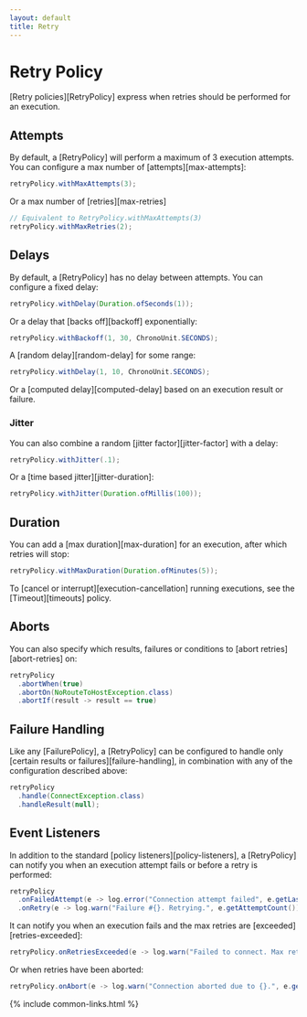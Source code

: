 ```yaml
---
layout: default
title: Retry
---
```


# Retry Policy

[Retry policies][RetryPolicy] express when retries should be performed for an execution.

## Attempts

By default, a [RetryPolicy] will perform a maximum of 3 execution attempts. You can configure a max number of [attempts][max-attempts]:

```java
retryPolicy.withMaxAttempts(3);
```

Or a max number of [retries][max-retries]

```java
// Equivalent to RetryPolicy.withMaxAttempts(3)
retryPolicy.withMaxRetries(2);
```

## Delays

By default, a [RetryPolicy] has no delay between attempts. You can configure a fixed delay:

```java
retryPolicy.withDelay(Duration.ofSeconds(1));
```

Or a delay that [backs off][backoff] exponentially:

```java
retryPolicy.withBackoff(1, 30, ChronoUnit.SECONDS);
```

A [random delay][random-delay] for some range:

```java
retryPolicy.withDelay(1, 10, ChronoUnit.SECONDS);
```

Or a [computed delay][computed-delay] based on an execution result or failure.

### Jitter

You can also combine a random [jitter factor][jitter-factor] with a delay:

```java
retryPolicy.withJitter(.1);
```

Or a [time based jitter][jitter-duration]:

```java
retryPolicy.withJitter(Duration.ofMillis(100));
```

## Duration

You can add a [max duration][max-duration] for an execution, after which retries will stop:

```java
retryPolicy.withMaxDuration(Duration.ofMinutes(5));
```

To [cancel or interrupt][execution-cancellation] running executions, see the [Timeout][timeouts] policy.

## Aborts

You can also specify which results, failures or conditions to [abort retries][abort-retries] on:

```java
retryPolicy
  .abortWhen(true)
  .abortOn(NoRouteToHostException.class)
  .abortIf(result -> result == true)
```

## Failure Handling

Like any [FailurePolicy], a [RetryPolicy] can be configured to handle only [certain results or failures][failure-handling], in combination with any of the configuration described above:

```java
retryPolicy
  .handle(ConnectException.class)
  .handleResult(null);
```

## Event Listeners

In addition to the standard [policy listeners][policy-listeners], a [RetryPolicy] can notify you when an execution attempt fails or before a retry is performed:

```java
retryPolicy
  .onFailedAttempt(e -> log.error("Connection attempt failed", e.getLastFailure()))
  .onRetry(e -> log.warn("Failure #{}. Retrying.", e.getAttemptCount()));
```

It can notify you when an execution fails and the max retries are [exceeded][retries-exceeded]:

```java
retryPolicy.onRetriesExceeded(e -> log.warn("Failed to connect. Max retries exceeded."));
```

Or when retries have been aborted:

```java
retryPolicy.onAbort(e -> log.warn("Connection aborted due to {}.", e.getFailure()));
```


{% include common-links.html %}
